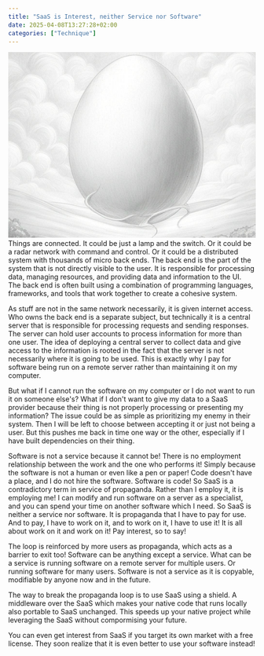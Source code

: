 ```yaml
---
title: "SaaS is Interest, neither Service nor Software"
date: 2025-04-08T13:27:28+02:00
categories: ["Technique"]
---
```

![SaaS](saas.jpg)
Things are connected. It could be just a lamp and the switch. Or it could be a radar network with command and control. Or it could be a distributed system with thousands of micro back ends. The back end is the part of the system that is not directly visible to the user. It is responsible for processing data, managing resources, and providing data and information to the UI. The back end is often built using a combination of programming languages, frameworks, and tools that work together to create a cohesive system.

As stuff are not in the same network necessarily, it is given internet access. Who owns the back end is a separate subject, but technically it is a central server that is responsible for processing requests and sending responses. The server can hold user accounts to process information for more than one user. The idea of deploying a central server to collect data and give access to the information is rooted in the fact that the server is not necessarily where it is going to be used. This is exactly why I pay for software being run on a remote server rather than maintaining it on my computer.

But what if I cannot run the software on my computer or I do not want to run it on someone else's? What if I don't want to give my data to a SaaS provider because their thing is not properly processing or presenting my information? The issue could be as simple as prioritizing my enemy in their system. Then I will be left to choose between accepting it or just not being a user. But this pushes me back in time one way or the other, especially if I have built dependencies on their thing.

Software is not a service because it cannot be! There is no employment relationship between the work and the one who performs it! Simply because the software is not a human or even like a pen or paper! Code doesn't have a place, and I do not hire the software. Software is code! So SaaS is a contradictory term in service of propaganda. Rather than I employ it, it is employing me! I can modify and run software on a server as a specialist, and you can spend your time on another software which I need. So SaaS is neither a service nor software. It is propaganda that I have to pay for use. And to pay, I have to work on it, and to work on it, I have to use it! It is all about work on it and work on it! Pay interest, so to say!

The loop is reinforced by more users as propaganda, which acts as a barrier to exit too! Software can be anything except a service. What can be a service is running software on a remote server for multiple users. Or running software for many users. Software is not a service as it is copyable, modifiable by anyone now and in the future.

The way to break the propaganda loop is to use SaaS using a shield. A middleware over the SaaS which makes your native code that runs locally also portable to SaaS unchanged. This speeds up your native project while leveraging the SaaS without compormising your future.

You can even get interest from SaaS if you target its own market with a free license. They soon realize that it is even better to use your software instead!
